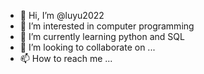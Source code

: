 - 👋 Hi, I’m @luyu2022
- 👀 I’m interested in computer programming
- 🌱 I’m currently learning python and SQL
- 💞️ I’m looking to collaborate on ...
- 📫 How to reach me ...

<!---
luyu2022/luyu2022 is a ✨ special ✨ repository because its `README.md` (this file) appears on your GitHub profile.
You can click the Preview link to take a look at your changes.
--->
